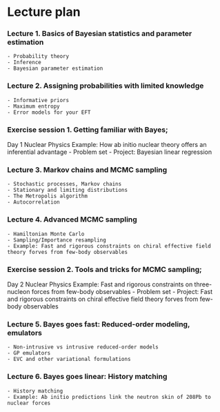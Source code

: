 # Lecture plan

### Lecture 1. Basics of Bayesian statistics and parameter estimation 
    - Probability theory
    - Inference
    - Bayesian parameter estimation

### Lecture 2. Assigning probabilities with limited knowledge
    - Informative priors
    - Maximum entropy
    - Error models for your EFT

### Exercise session 1. Getting familiar with Bayes; 
Day 1 Nuclear Physics Example: How ab initio nuclear theory offers an inferential advantage
    - Problem set
    - Project: Bayesian linear regression

### Lecture 3. Markov chains and MCMC sampling
    - Stochastic processes, Markov chains
    - Stationary and limiting distributions
    - The Metropolis algorithm
    - Autocorrelation

### Lecture 4. Advanced MCMC sampling
    - Hamiltonian Monte Carlo
    - Sampling/Importance resampling
    - Example: Fast and rigorous constraints on chiral effective field theory forves from few-body observables

### Exercise session 2. Tools and tricks for MCMC sampling; 
Day 2 Nuclear Physics Example: Fast and rigorous constraints on three-nucleon forces from few-body observables
    - Problem set
    - Project: Fast and rigorous constraints on chiral effective field
      theory forves from few-body observables 

### Lecture 5. Bayes goes fast: Reduced-order modeling, emulators
    - Non-intrusive vs intrusive reduced-order models
    - GP emulators
    - EVC and other variational formulations

### Lecture 6. Bayes goes linear: History matching
    - History matching
    - Example: Ab initio predictions link the neutron skin of 208Pb to nuclear forces
